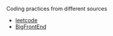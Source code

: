 Coding practices from different sources

- [leetcode](https://leetcode.com)
- [BigFrontEnd](https://bigfrontend.dev)
